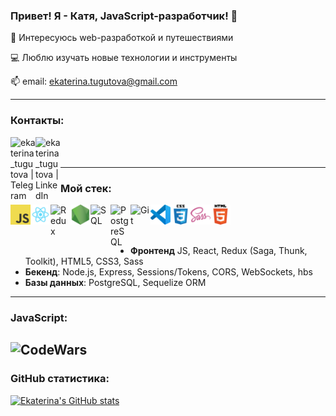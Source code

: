 ### Привет! Я - Катя, JavaScript-разработчик! 👋

👀 Интересуюсь web-разработкой и путешествиями

💻 Люблю изучать новые технологии и инструменты

📫 email: ekaterina.tugutova@gmail.com

---

### Контакты:

[<img align="left" alt="ekaterina_tugutova | Telegram" width="40px" src="https://img.icons8.com/fluency/48/000000/telegram-app.png" />][telegram]
[<img align="left" alt="ekaterina_tugutova | LinkedIn" width="40px" src="https://img.icons8.com/color/48/000000/linkedin-2--v1.png" />][linkedin]

<br/>
<br/>

---
### Мой стек:

[<img align="left" alt="JavaScript" width="32px" src="https://raw.githubusercontent.com/github/explore/80688e429a7d4ef2fca1e82350fe8e3517d3494d/topics/javascript/javascript.png" />][git]
[<img align="left" alt="React" width="32px" src="https://raw.githubusercontent.com/github/explore/80688e429a7d4ef2fca1e82350fe8e3517d3494d/topics/react/react.png" />][git]
[<img align="left" alt="Redux"  width="32px" src="https://img.icons8.com/color/48/000000/redux.png"/>][git]
[<img align="left" alt="Node.js" width="32px" src="https://raw.githubusercontent.com/github/explore/80688e429a7d4ef2fca1e82350fe8e3517d3494d/topics/nodejs/nodejs.png" />][git]
[<img align="left" alt="SQL" width="32px" src="https://img.icons8.com/color-glass/48/000000/sql.png"/>][git]
[<img align="left" alt="PostgreSQL" width="32px" src="https://img.icons8.com/color/50/000000/postgreesql.png"/>][git]
[<img align="left" alt="Git" width="32px" src="https://img.icons8.com/color/48/000000/git.png"/>][git]
[<img align="left" alt="Visual Studio Code" width="32px" src="https://raw.githubusercontent.com/github/explore/80688e429a7d4ef2fca1e82350fe8e3517d3494d/topics/visual-studio-code/visual-studio-code.png" />][git]
[<img align="left" alt="CSS3" width="32px" src="https://raw.githubusercontent.com/github/explore/80688e429a7d4ef2fca1e82350fe8e3517d3494d/topics/css/css.png" />][git]
[<img align="left" alt="Sass" width="32px" src="https://raw.githubusercontent.com/github/explore/80688e429a7d4ef2fca1e82350fe8e3517d3494d/topics/sass/sass.png" />][git]
[<img align="left" alt="HTML5" width="32px" src="https://raw.githubusercontent.com/github/explore/80688e429a7d4ef2fca1e82350fe8e3517d3494d/topics/html/html.png" />][git]

<br/>
<br/>
<br/>

- **Фронтенд** JS, React, Redux (Saga, Thunk, Toolkit), HTML5, CSS3, Sass
- **Бекенд**: Node.js, Express, Sessions/Tokens, CORS, WebSockets, hbs
- **Базы данных**: PostgreSQL, Sequelize ORM

---
### JavaScript:
![CodeWars](https://www.codewars.com/users/ekaterina.tugutova/badges/large)
---
### GitHub cтатистика:
[![Ekaterina's GitHub stats](https://github-readme-stats.vercel.app/api?username=tugutova&hide=issues&count_private=true&show_icons=true&theme=nightowl)](https://github.com/tugutova)

[linkedin]: https://www.linkedin.com/in/ekaterina-tugutova
[telegram]: https://t.me/ekaterina_tugutova
[gmail]: mailto:ekaterina_tugutova@gmail.com
[git]: https://github.com/tugutova
